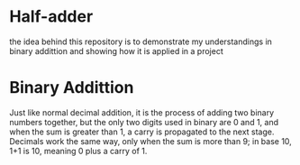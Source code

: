 # Half-adder
the idea behind this repository is to demonstrate my understandings in binary addittion and showing how it is applied in a project

# Binary Addittion
Just like normal decimal addition, it is the process of adding two binary numbers together, but the  only two digits used in binary are 0 and 1, and when the sum is greater than  1, a carry is propagated to the next stage. Decimals work the same way, only  when the sum is more than 9; in base 10, 1+1 is  10, meaning 0 plus a carry of 1.
